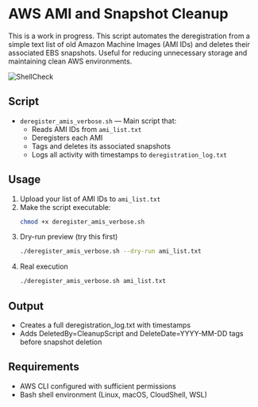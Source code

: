 # AWS AMI and Snapshot Cleanup

This is a work in progress. This script automates the deregistration from a simple text list of old Amazon Machine Images (AMI IDs) and deletes their associated EBS snapshots. Useful for reducing unnecessary storage and maintaining clean AWS environments.

![ShellCheck](https://github.com/jason-adams-eng/aws-ami-cleanup/actions/workflows/shellcheck.yml/badge.svg)

## Script

- `deregister_amis_verbose.sh` — Main script that:
  - Reads AMI IDs from `ami_list.txt`
  - Deregisters each AMI
  - Tags and deletes its associated snapshots
  - Logs all activity with timestamps to `deregistration_log.txt`

## Usage

1. Upload your list of AMI IDs to `ami_list.txt`
2. Make the script executable:
   ```bash
   chmod +x deregister_amis_verbose.sh
   ```
3. Dry-run preview (try this first)
   ```bash
   ./deregister_amis_verbose.sh --dry-run ami_list.txt
   ```
4. Real execution
   ```bash
   ./deregister_amis_verbose.sh ami_list.txt
   ```

## Output

- Creates a full deregistration_log.txt with timestamps
- Adds DeletedBy=CleanupScript and DeleteDate=YYYY-MM-DD tags before snapshot deletion

## Requirements

- AWS CLI configured with sufficient permissions
- Bash shell environment (Linux, macOS, CloudShell, WSL)
